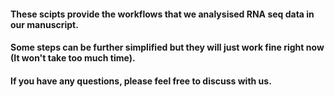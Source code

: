 #### These scipts provide the workflows that we analysised RNA seq data in our manuscript.
#### Some steps can be further simplified but they will just work fine right now (It won't take too much time).
#### If you have any questions, please feel free to discuss with us.
